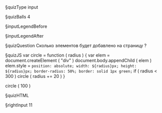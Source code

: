 §quizType
input

§quizBalls
4

§inputLegendBefore


§inputLegendAfter


§quizQuestion
Сколько элементов будет добавлено на страницу ?



§quizJS
var circle = function ( radius ) {
    var elem = document.createElement ( "div" )
    document.body.appendChild ( elem )
    elem.style = `
        position: absolute;
        width: ${radius}px;
        height: ${radius}px;
        border-radius: 50%;
        border: solid 1px green;
    `
    if ( radius < 300 ) circle ( radius += 20 )
}

circle ( 100 )

§quizHTML


§rightInput
11
